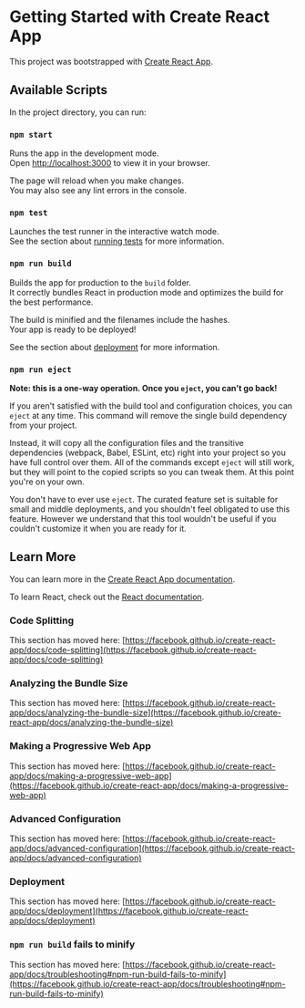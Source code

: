 # Getting Started with Create React App

This project was bootstrapped with [Create React App](https://github.com/facebook/create-react-app).

## Available Scripts

In the project directory, you can run:

### `npm start`

Runs the app in the development mode.\
Open [http://localhost:3000](http://localhost:3000) to view it in your browser.

The page will reload when you make changes.\
You may also see any lint errors in the console.

### `npm test`

Launches the test runner in the interactive watch mode.\
See the section about [running tests](https://facebook.github.io/create-react-app/docs/running-tests) for more information.

### `npm run build`

Builds the app for production to the `build` folder.\
It correctly bundles React in production mode and optimizes the build for the best performance.

The build is minified and the filenames include the hashes.\
Your app is ready to be deployed!

See the section about [deployment](https://facebook.github.io/create-react-app/docs/deployment) for more information.

### `npm run eject`

**Note: this is a one-way operation. Once you `eject`, you can't go back!**

If you aren't satisfied with the build tool and configuration choices, you can `eject` at any time. This command will remove the single build dependency from your project.

Instead, it will copy all the configuration files and the transitive dependencies (webpack, Babel, ESLint, etc) right into your project so you have full control over them. All of the commands except `eject` will still work, but they will point to the copied scripts so you can tweak them. At this point you're on your own.

You don't have to ever use `eject`. The curated feature set is suitable for small and middle deployments, and you shouldn't feel obligated to use this feature. However we understand that this tool wouldn't be useful if you couldn't customize it when you are ready for it.

## Learn More

You can learn more in the [Create React App documentation](https://facebook.github.io/create-react-app/docs/getting-started).

To learn React, check out the [React documentation](https://reactjs.org/).

### Code Splitting

This section has moved here: [https://facebook.github.io/create-react-app/docs/code-splitting](https://facebook.github.io/create-react-app/docs/code-splitting)

### Analyzing the Bundle Size

This section has moved here: [https://facebook.github.io/create-react-app/docs/analyzing-the-bundle-size](https://facebook.github.io/create-react-app/docs/analyzing-the-bundle-size)

### Making a Progressive Web App

This section has moved here: [https://facebook.github.io/create-react-app/docs/making-a-progressive-web-app](https://facebook.github.io/create-react-app/docs/making-a-progressive-web-app)

### Advanced Configuration

This section has moved here: [https://facebook.github.io/create-react-app/docs/advanced-configuration](https://facebook.github.io/create-react-app/docs/advanced-configuration)

### Deployment

This section has moved here: [https://facebook.github.io/create-react-app/docs/deployment](https://facebook.github.io/create-react-app/docs/deployment)

### `npm run build` fails to minify

This section has moved here: [https://facebook.github.io/create-react-app/docs/troubleshooting#npm-run-build-fails-to-minify](https://facebook.github.io/create-react-app/docs/troubleshooting#npm-run-build-fails-to-minify)

<!-- {/* <div className="btn-wrapper">
        <button className="red" id="clear" onClick={clear}>
          Clear
        </button>
        <button className="red" id="backspace" onClick={backspace}>
          C
        </button>
        <button className="yellow" name="/" onClick={clickHandler}>
          &divide;
        </button>
        <button name="7" onClick={clickHandler}>
          7
        </button>
        <button name="8" onClick={clickHandler}>
          8
        </button>
        <button name="9" onClick={clickHandler}>
          9
        </button>
        <button className="yellow" name="*" onClick={clickHandler}>
          &times;
        </button>
        <button name="4" onClick={clickHandler}>
          4
        </button>
        <button name="5" onClick={clickHandler}>
          5
        </button>
        <button name="6" onClick={clickHandler}>
          6
        </button>
        <button className="yellow" name="-" onClick={clickHandler}>
          &ndash;
        </button>
        <button name="1" onClick={clickHandler}>
          1
        </button>
        <button name="2" onClick={clickHandler}>
          2
        </button>
        <button name="3" onClick={clickHandler}>
          3
        </button>
        <button className="yellow" name="+" onClick={clickHandler}>
          +
        </button>
        <button name="0" onClick={clickHandler}>
          0
        </button>
        <button name="." onClick={clickHandler}>
          .
        </button>
        <button className="yellow" id="result" onClick={calculateResult}>
          =
        </button>
      </div> */} -->